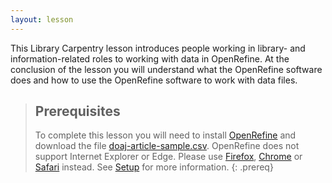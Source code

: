 ```yaml
---
layout: lesson
---
```

This Library Carpentry lesson introduces people working in library- and information-related roles to working with data in OpenRefine. At the conclusion of the lesson you will understand what the OpenRefine software does and how to use the OpenRefine software to work with data files.

> ## Prerequisites
> To complete this lesson you will need to install [OpenRefine](http://openrefine.org/download.html) and download the file [doaj-article-sample.csv](https://github.com/LibraryCarpentry/lc-open-refine/raw/gh-pages/data/doaj-article-sample.csv).
> OpenRefine does not support Internet Explorer or Edge. Please use [Firefox](https://www.mozilla.org/firefox/new/), [Chrome](https://www.google.com/chrome/) or [Safari](https://www.apple.com/safari/) instead.
> See [Setup](https://librarycarpentry.org/lc-open-refine/setup.html) for more information.
{: .prereq}

